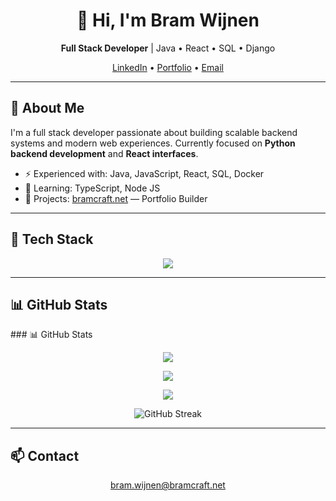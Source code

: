 <h1 align="center">👋 Hi, I'm Bram Wijnen</h1>
<p align="center">
  <b>Full Stack Developer</b> | Java • React • SQL • Django
</p>

<p align="center">
  <a href="https://www.linkedin.com/in/bram-wijnen-66a002361/" target="_blank">LinkedIn</a> •
  <a href="https://dev.bramcraft.net" target="_blank">Portfolio</a> •
  <a href="mailto:bram.wijnen@bramcraft.net">Email</a>
</p>

---

<h2>🚀 About Me</h2>
<p>
I'm a full stack developer passionate about building scalable backend systems and modern web experiences.  
Currently focused on <b>Python backend development</b> and <b>React interfaces</b>.
</p>

<ul>
  <li>⚡ Experienced with: Java, JavaScript, React, SQL, Docker</li>
  <li>🧠 Learning: TypeScript, Node JS</li>
  <li>💼 Projects: <a href="https://www.bramcraft.net">bramcraft.net</a> — Portfolio Builder</li>
</ul>

---

<h2>🧰 Tech Stack</h2>
<p align="center">
  <img src="https://skillicons.dev/icons?i=java,js,react,html,css,sqlite,mysql,docker,git,github" />
</p>

---

<h2>📊 GitHub Stats</h2>
### 📊 GitHub Stats
<p align="center">
  <img src="https://github-readme-stats.vercel.app/api?username=devBramCraft&show_icons=true&theme=github_dark" />
</p>

<p align="center">
  <img src="https://github-readme-streak-stats.herokuapp.com?user=devBramCraft&theme=github-dark-blue" />
</p>

<p align="center">
  <img src="https://github-readme-stats.vercel.app/api/top-langs/?username=devBramCraft&layout=compact&theme=github_dark" />
</p>


<p align="center">
  <img src="https://github-readme-streak-stats.herokuapp.com/?user=devBramWijnen&theme=github-dark-blue" alt="GitHub Streak"/>
</p>

---

<h2>📫 Contact</h2>
<p align="center">
  <a href="mailto:bram.wijnen@bramcraft.net">bram.wijnen@bramcraft.net</a>
</p>

